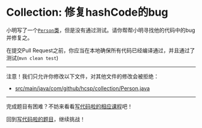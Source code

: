 # Collection: 修复hashCode的bug

小明写了一个[`Person`类](https://github.com/hcsp/fix-hashcode-bug/blob/master/src/main/java/com/github/hcsp/collection/Person.java)，但是没有通过测试。请你帮帮小明寻找他的代码中的bug并修复之。

在提交Pull Request之前，你应当在本地确保所有代码已经编译通过，并且通过了测试(`mvn clean test`)

-----
注意！我们只允许你修改以下文件，对其他文件的修改会被拒绝：
- [src/main/java/com/github/hcsp/collection/Person.java](https://github.com/hcsp/fix-hashcode-bug/blob/master/src/main/java/com/github/hcsp/collection/Person.java)
-----


完成题目有困难？不妨来看看[写代码啦的相应课程](https://xiedaimala.com/tasks/5922c988-c1f7-4d23-b8ec-8d04b795842d)吧！

回到[写代码啦的题目](https://xiedaimala.com/tasks/5922c988-c1f7-4d23-b8ec-8d04b795842d/quizzes/02adcb81-ad6c-4452-8614-31bfe01cf180)，继续挑战！
